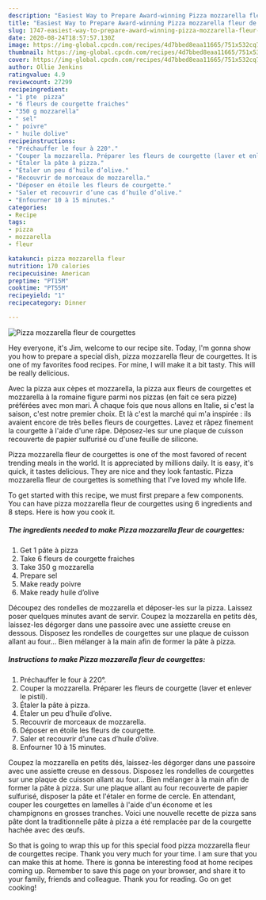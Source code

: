 ```yaml
---
description: "Easiest Way to Prepare Award-winning Pizza mozzarella fleur de courgettes"
title: "Easiest Way to Prepare Award-winning Pizza mozzarella fleur de courgettes"
slug: 1747-easiest-way-to-prepare-award-winning-pizza-mozzarella-fleur-de-courgettes
date: 2020-08-24T18:57:57.130Z
image: https://img-global.cpcdn.com/recipes/4d7bbed8eaa11665/751x532cq70/pizza-mozzarella-fleur-de-courgettes-photo-principale-de-la-recette.jpg
thumbnail: https://img-global.cpcdn.com/recipes/4d7bbed8eaa11665/751x532cq70/pizza-mozzarella-fleur-de-courgettes-photo-principale-de-la-recette.jpg
cover: https://img-global.cpcdn.com/recipes/4d7bbed8eaa11665/751x532cq70/pizza-mozzarella-fleur-de-courgettes-photo-principale-de-la-recette.jpg
author: Ollie Jenkins
ratingvalue: 4.9
reviewcount: 27299
recipeingredient:
- "1 pte  pizza"
- "6 fleurs de courgette fraiches"
- "350 g mozzarella"
- " sel"
- " poivre"
- " huile dolive"
recipeinstructions:
- "Préchauffer le four à 220°."
- "Couper la mozzarella. Préparer les fleurs de courgette (laver et enlever le pistil)."
- "Étaler la pâte à pizza."
- "Étaler un peu d’huile d’olive."
- "Recouvrir de morceaux de mozzarella."
- "Déposer en étoile les fleurs de courgette."
- "Saler et recouvrir d’une cas d’huile d’olive."
- "Enfourner 10 à 15 minutes."
categories:
- Recipe
tags:
- pizza
- mozzarella
- fleur

katakunci: pizza mozzarella fleur 
nutrition: 170 calories
recipecuisine: American
preptime: "PT15M"
cooktime: "PT55M"
recipeyield: "1"
recipecategory: Dinner

---
```



![Pizza mozzarella fleur de courgettes](https://img-global.cpcdn.com/recipes/4d7bbed8eaa11665/751x532cq70/pizza-mozzarella-fleur-de-courgettes-photo-principale-de-la-recette.jpg)

Hey everyone, it's Jim, welcome to our recipe site. Today, I'm gonna show you how to prepare a special dish, pizza mozzarella fleur de courgettes. It is one of my favorites food recipes. For mine, I will make it a bit tasty. This will be really delicious.

Avec la pizza aux cèpes et mozzarella, la pizza aux fleurs de courgettes et mozzarella à la romaine figure parmi nos pizzas (en fait ce sera pizze) préférées avec mon mari. À chaque fois que nous allons en Italie, si c&#39;est la saison, c&#39;est notre premier choix. Et là c&#39;est la marché qui m&#39;a inspirée : ils avaient encore de très belles fleurs de courgettes. Lavez et râpez finement la courgette à l&#39;aide d&#39;une râpe. Déposez-les sur une plaque de cuisson recouverte de papier sulfurisé ou d&#39;une feuille de silicone.

Pizza mozzarella fleur de courgettes is one of the most favored of recent trending meals in the world. It is appreciated by millions daily. It is easy, it's quick, it tastes delicious. They are nice and they look fantastic. Pizza mozzarella fleur de courgettes is something that I've loved my whole life.


To get started with this recipe, we must first prepare a few components. You can have pizza mozzarella fleur de courgettes using 6 ingredients and 8 steps. Here is how you cook it.

<!--inarticleads1-->

##### The ingredients needed to make Pizza mozzarella fleur de courgettes:

1. Get 1 pâte à pizza
1. Take 6 fleurs de courgette fraiches
1. Take 350 g mozzarella
1. Prepare  sel
1. Make ready  poivre
1. Make ready  huile d’olive


Découpez des rondelles de mozzarella et déposer-les sur la pizza. Laissez poser quelques minutes avant de servir. Coupez la mozzarella en petits dés, laissez-les dégorger dans une passoire avec une assiette creuse en dessous. Disposez les rondelles de courgettes sur une plaque de cuisson allant au four… Bien mélanger à la main afin de former la pâte à pizza. 

<!--inarticleads2-->

##### Instructions to make Pizza mozzarella fleur de courgettes:

1. Préchauffer le four à 220°.
1. Couper la mozzarella. Préparer les fleurs de courgette (laver et enlever le pistil).
1. Étaler la pâte à pizza.
1. Étaler un peu d’huile d’olive.
1. Recouvrir de morceaux de mozzarella.
1. Déposer en étoile les fleurs de courgette.
1. Saler et recouvrir d’une cas d’huile d’olive.
1. Enfourner 10 à 15 minutes.


Coupez la mozzarella en petits dés, laissez-les dégorger dans une passoire avec une assiette creuse en dessous. Disposez les rondelles de courgettes sur une plaque de cuisson allant au four… Bien mélanger à la main afin de former la pâte à pizza. Sur une plaque allant au four recouverte de papier sulfurisé, disposer la pâte et l&#39;étaler en forme de cercle. En attendant, couper les courgettes en lamelles à l&#39;aide d&#39;un économe et les champignons en grosses tranches. Voici une nouvelle recette de pizza sans pâte dont la traditionnelle pâte à pizza a été remplacée par de la courgette hachée avec des œufs. 

So that is going to wrap this up for this special food pizza mozzarella fleur de courgettes recipe. Thank you very much for your time. I am sure that you can make this at home. There is gonna be interesting food at home recipes coming up. Remember to save this page on your browser, and share it to your family, friends and colleague. Thank you for reading. Go on get cooking!
